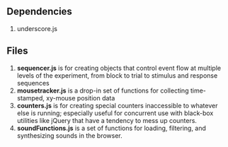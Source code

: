 ## Dependencies

1. underscore.js

## Files

1. **sequencer.js** is for creating objects that control event flow at multiple levels of the experiment, from block to trial to stimulus and response sequences
2. **mousetracker.js** is a drop-in set of functions for collecting time-stamped, xy-mouse position data
3. **counters.js** is for creating special counters inaccessible to whatever else is running; especially useful for concurrent use with black-box utilities like jQuery that have a tendency to mess up counters.
4. **soundFunctions.js** is a set of functions for loading, filtering, and synthesizing sounds in the browser. 
